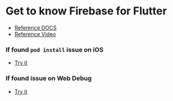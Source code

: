 # Get to know Firebase for Flutter
- [Reference DOCS](https://firebase.google.com/codelabs/firebase-get-to-know-flutter#0)
- [Reference Video](https://www.youtube.com/watch?v=wUSkeTaBonA)

### If found `pod install` issue on iOS
- [Try it](https://stackoverflow.com/questions/52398435/cocoapods-could-not-find-compatible-versions-for-pod-firebase-core-cloud-fir)

### If found issue on Web Debug
- [Try it](https://stackoverflow.com/questions/63248596/flutter-web-firebase-typeerror-dart-global-firebase-firestore-is-not-a-function)
